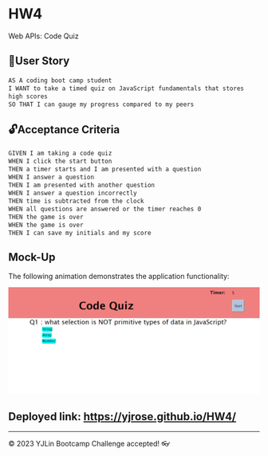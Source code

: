 # HW4
Web APIs: Code Quiz
## 🎯User Story

```
AS A coding boot camp student
I WANT to take a timed quiz on JavaScript fundamentals that stores high scores
SO THAT I can gauge my progress compared to my peers
```

## 🔓Acceptance Criteria

```
GIVEN I am taking a code quiz
WHEN I click the start button
THEN a timer starts and I am presented with a question
WHEN I answer a question
THEN I am presented with another question
WHEN I answer a question incorrectly
THEN time is subtracted from the clock
WHEN all questions are answered or the timer reaches 0
THEN the game is over
WHEN the game is over
THEN I can save my initials and my score
```

## Mock-Up

The following animation demonstrates the application functionality:

![A user clicks through an interactive coding quiz, then enters initials to save the high score before resetting and starting over.](./Assets/HW4_demo.png)

## Deployed link: https://yjrose.github.io/HW4/

---
© 2023 YJLin Bootcamp Challenge accepted! 👓
